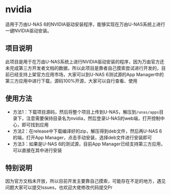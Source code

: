 # nvidia

适用于万由U-NAS 6的NVIDIA驱动安装程序，能够实现在万由U-NAS系统上进行一键NVIDIA驱动安装。

## 项目说明

此项目是用于在万由U-NAS系统上进行NVIDIA驱动安装的程序，因为万由官方还未完成第三方开发者文档的数据，所以此项目是靠者自己摸索尝试进行开发的，目前已经支持上架官方应用市场，大家可以到U-NAS 6测试源的App Manager中的第三方应用中进行下载，源码100%开源，大家可以自行查看、使用

## 使用方法

- 方法1：下载项目源码，然后将整个项目上传到U-NAS，解压到`/unas/apps`目录下，注意需要保持目录名为nvidia，然后登录U-NAS的web端，打开控制中心，即可找到应用
- 方法2：在release中下载编译好的zip，解压得到deb文件，然后再U-NAS 6的端，打开App Manager，点击手动安装，选择deb文件进行安装即可
- 方法3：如果是U-NAS 6的测试源，目前App Manager已经支持第三方应用，可以直接在其中进行安装

## 特别说明

因为官方文档未开放，所以目前开发主要靠自己摸索，可能存在不足的地方，遇见问题大家可以提交Issues，也欢迎大佬修改代码提交Pr
